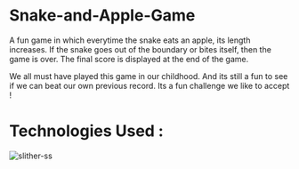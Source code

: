 # Snake-and-Apple-Game
A fun game in which everytime the snake eats an apple, its length increases. If the snake goes out of the boundary or bites itself, then the game is over. The final score is displayed at the end of the game.

We all must have played this game in our childhood. And its still a fun to see if we can beat our own previous record. Its a fun challenge we like to accept !

# Technologies Used :




![slither-ss](https://user-images.githubusercontent.com/37634919/47491992-a4a14c00-d869-11e8-9c02-da9402efe2e7.png)

